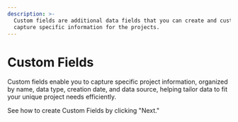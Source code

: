 ```yaml
---
description: >-
  Custom fields are additional data fields that you can create and customize to
  capture specific information for the projects.
---
```


# Custom Fields

Custom fields enable you to capture specific project information, organized by name, data type, creation date, and data source, helping tailor data to fit your unique project needs efficiently.

See how to create Custom Fields by clicking "Next."&#x20;
